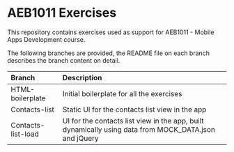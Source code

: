 # AEB1011 Exercises
This repository contains exercises used as support for AEB1011 - Mobile Apps Development course.

The following branches are provided, the README file on each branch describes the branch content on detail.

|Branch|Description|
|:------|:-----------|
|HTML-boilerplate|Initial  boilerplate for all the exercises|
|Contacts-list|Static UI for the contacts list view in the app|
|Contacts-list-load|UI for the contacts list view in the app, built dynamically using data from MOCK_DATA.json and jQuery|